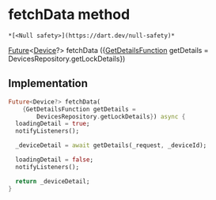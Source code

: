 


# fetchData method




    *[<Null safety>](https://dart.dev/null-safety)*




[Future](https://api.flutter.dev/flutter/dart-async/Future-class.html)&lt;[Device](https://yonomi.co/yonomi-sdk/Device-class.html)?> fetchData
({[GetDetailsFunction](../../providers_trait_based_device_notifier/GetDetailsFunction.md) getDetails = DevicesRepository.getLockDetails})








## Implementation

```dart
Future<Device?> fetchData(
    {GetDetailsFunction getDetails =
        DevicesRepository.getLockDetails}) async {
  loadingDetail = true;
  notifyListeners();

  _deviceDetail = await getDetails(_request, _deviceId);

  loadingDetail = false;
  notifyListeners();

  return _deviceDetail;
}
```








